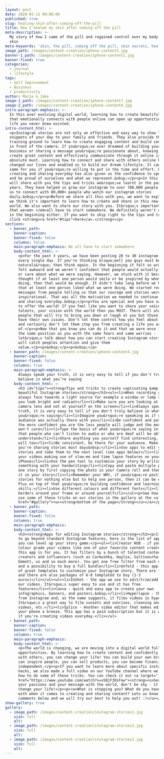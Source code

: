 ```yaml
---
layout: post
date: 2020-05-12 00:00:00
published: true
slug: healing-skin-after-coming-off-the-pill
title: How I healed my skin after coming off the pill
meta-description: >-
  My story of how I came of the pill and regained control over my body and my
  skin
meta-keywords: 'skin, the pill, coming off the pill, skin secrets, healthy skin, skin issues'
image_path: /images/content-creation/iphone-content1.jpg
banner-1_path: /images/content-creation/iphone-content1.jpg
banner-fixed: true
categories:
  - journal
  - lifestyle
tags:
  - Self Improvement
  - Business
  - productivity
author: Marie & Jake
image-1_path: /images/content-creation/iphone-content7.jpg
image-2_path: /images/content-creation/iphone-content6.jpg
intro-paragraph-emphasis: >-
  In this ever evolving digital world, learning how to create beautiful content
  that emotionally connects with people online can open up opportunities in your
  life you never knew existed.
intro-content_html: >-
  <p>Instagram stories are not only an effective and easy way to show little
  snippets of your day to your family and friends. They also provide the perfect
  training ground to learn how to create engaging content and build confidence
  in front of the camera. If you&rsquo;ve ever dreamed of building your own
  business or sharing a message you&rsquo;re passionate about, knowing how to
  create great content and effectively communicate through it online is an
  absolute must. Learning how to connect and share with others online has
  changed our lives and enabled us to build our dream lifestyle. It can do the
  same for you if you&rsquo;re willing to put in the time and effort. Over time,
  creating and sharing everyday has also given us the confidence to speak out
  and be proud of ourselves and what we represent.&nbsp;</p><p>In this post we
  will share with you the tips and tricks we&rsquo;ve learnt in the past four
  years. They have helped us grow our instagram to over 700,000 people and allow
  us to connect with 80,000+ people who watch our instagram stories
  daily.&nbsp;</p><p>Before we share all this with you, we want to explain why
  we think it's important to learn how to create and share in this new digital
  world. We also want to share our story with you. It&rsquo;s important to know
  that we<em> </em>all have to start somewhere. We definitely weren't confident
  in the beginning either. If you want to skip right to the tips and tricks
  click <strong><a href="#tips">here</a>.</strong></p>
sections:
  - banner_path:
    banner-caption:
    banner-fixed: false
    columns: false
    main-paragraph-emphasis: We all have to start somewhere
    body-content_html: >-
      <p>For the past 3 years, we have been posting 20 to 30 instagram stories
      every single day. If you're thinking &lsquo;well you guys must be
      naturals&rsquo; then think again. In the beginning it felt so wrong!! We
      felt awkward and we weren't confident that people would actually get value
      or care about what we were saying. However, we stuck with it because we
      thought if at least one person would smile or be inspired by what we were
      doing, then that would be enough. It didn't take long before we had proof
      that at least one person liked what we were doing. We started receiving
      messages from people telling us that our courage and stories were
      inspirational. That was all the motivation we needed to continue creating
      and sharing everyday.&nbsp;</p><p>You are special and you have something
      to offer the world! If you feel like you want to share your voice, your
      talents, your vision with the world then you MUST. There will always be
      people that will try to bring you down or laugh at you but those people
      have their own issues. Don't let them control how you feel about yourself
      and certainly don't let them stop you from creating a life you are proud
      of.</p><p>Now that you know you can do it and that we were once in exactly
      the same position as you with the same fears and same worries -
      let&rsquo;s talk about how you can start creating Instagram stories that
      will catch peoples attention and give them
      value.</p><p>&nbsp;</p><p>&nbsp;</p>
  - banner_path: /images/content-creation/iphone-content4.jpg
    banner-caption:
    banner-fixed: false
    columns: true
    main-paragraph-emphasis: >-
      Always speak your truth, it is very easy to tell if you don't truly
      believe in what you’re saying
    body-content_html: >-
      <h3 id="tips"><strong>Tips and tricks to create captivating &amp;
      beautiful Instagram stories</strong></h3><ul><li>When recording yourself
      always face towards a light source for example a window or lamp so that
      you look bright and radiant</li><li>Make sure you are looking at the
      camera lens and not at yourself on the screen</li><li>Always speak your
      truth, it is very easy to tell if you don't truly believe in what
      you&rsquo;re saying</li><li>Imagine you&rsquo;re speaking as if your
      audience was actually there with you</li><li>Be confident and positive,
      the more confident you are the less people will judge and the more you
      won't care</li><li>Type the basis of what you&rsquo;re saying in text so
      that people who can't listen to audio or who are deaf will be able to
      understand</li><li>Share anything you yourself find interesting, others
      will too</li><li>Be consistent, be there for your audience. Make sure
      you're sharing stories most days&nbsp;</li><li>Use apps to edit your
      stories and take them to the next level (see apps below)</li><li>Mix up
      your videos making use of slow-mo and time lapse features on your
      iPhone</li><li>Use the pen tool to customise your story by writing
      something with your handwriting</li><li>Copy and paste multiple photos in
      one story by first copying the photo in your Camera roll and then pasting
      it in your story</li><li>Remember your WHY, if you&rsquo;re posting
      stories for nothing else but to help one person, then it can be enough.
      Plus on top of that you&rsquo;re building confidence and learning valuable
      skills.</li><li>Use different colours and different fonts</li><li>Draw
      borders around your frame or around yourself</li></ul><p>See how we have
      use some of these tricks on our stories in the gallery at the <a
      href="#gallery"><u><strong>bottom of the page</strong></u></a></p>
  - banner_path:
    banner-caption:
    banner-fixed: false
    columns: true
    main-paragraph-emphasis:
    body-content_html: >-
      <h3><strong>Apps for editing Instagram stories</strong></h3><p>If you want
      to go beyond standard Instagram features, here is the list of apps where
      you can level up your story game:</p><ul><li>Creator HUB - if you want to
      colour grade your videos like one of your favorite content creators, then
      this app is for you. It has filters by a bunch of talented content
      creators and influencers (such as Carmushka, Haylsa, Saltinourhair,
      Emmett, us and so much more). You get one free filter from each creator
      and a possibility to buy a full bundle</li><li>Unfold - this app has lots
      of great templates to customize your Instagram story. There are free ones
      and there are also packages of 6-8 templated to buy (1-3
      euros)</li></ul><ul><li>InShot - the app we use to edit/trim/add music to
      our videos. It&rsquo;s super easy to use and it has free
      features</li><li>Canva - quick and easy app to create your own
      infographics, banners, and posters.&nbsp;</li><li>Hyperlapse - this app is
      from Instagram and, as the name suggests, it films videos in hyperlapse.
      It&rsquo;s a great way to film sunsets and sunrises, cleaning and packing
      videos, etc.</li><li>Splice - Another video editor that makes editing on
      your phone a breeze. This app has a paid subscription but it is worth it
      if you're creating videos everyday.</li></ul>
  - banner_path:
    banner-caption:
    banner-fixed: false
    columns: true
    main-paragraph-emphasis:
    body-content_html: >-
      <p>The world is changing, we are moving into a digital world full of
      opportunities. By learning how to create content and confidently share
      with others, you can change your life! You can build your own brand, you
      can inspire people, you can sell products, you can become financially
      independent.</p><p>If you want to learn more about specific instagram
      hacks, we also made a full video on our YouTube channel where we show you
      how to do some of these tricks. You can check it out <a target="_blank"
      href="https://www.youtube.com/watch?v=xSQjF3OsFew"><strong><u>here</u></strong></a><strong><u>.</u></strong></p><p>Share
      your passions and your message with the world, don't be shy - it could
      change your life!</p><p><u>What is stopping you? What do you have trouble
      with when it comes to creating and sharing content? Lets us know in the
      comments below and we will try our best to help you out! :)</u></p>
show-gallery: true
gallery:
  - image_path: /images/content-creation/instagram-stories1.jpg
    size: full
    alt:
  - image_path: /images/content-creation/instagram-stories2.jpg
    size: full
    alt:
  - image_path: /images/content-creation/instagram-stories3.jpg
    size: full
    alt:
---
```


